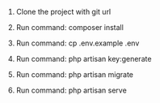 1) Clone the project with git url

2) Run command: 
    composer install

3) Run command: 
    cp .env.example .env

3) Run command: 
    php artisan key:generate

3) Run command: 
    php artisan migrate

3) Run command: 
    php artisan serve